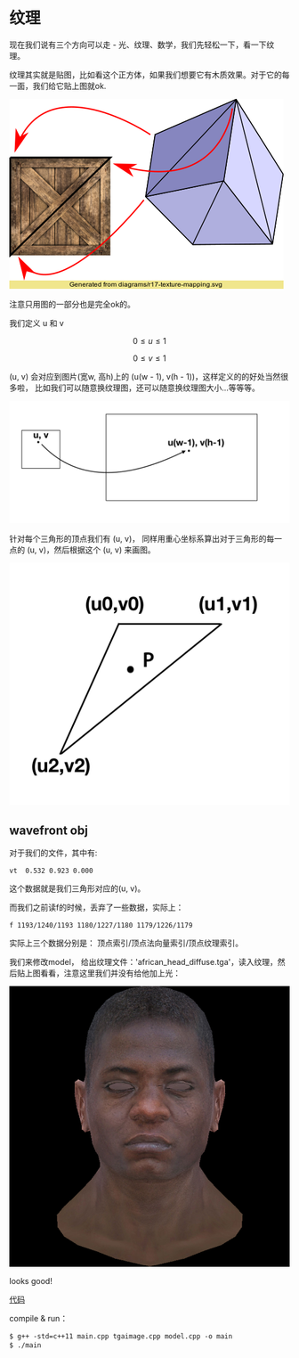 # 纹理


现在我们说有三个方向可以走 - 光、纹理、数学，我们先轻松一下，看一下纹理。

纹理其实就是贴图，比如看这个正方体，如果我们想要它有木质效果。对于它的每一面，我们给它贴上图就ok.

![](images/r17-texture-mapping.png)

注意只用图的一部分也是完全ok的。

我们定义 u 和 v

 $$
 0 \le u \le 1
 $$
 
 
 $$
 0 \le v \le 1
 $$


(u, v)  会对应到图片(宽w, 高h)上的 (u(w - 1), v(h - 1))，这样定义的的好处当然很多啦， 比如我们可以随意换纹理图，还可以随意换纹理图大小...等等等。

![](images/uvwh.png)

针对每个三角形的顶点我们有 (u, v)， 同样用重心坐标系算出对于三角形的每一点的 (u, v)，然后根据这个 (u, v) 来画图。

![](images/texture_uv.png)


## wavefront obj

对于我们的文件，其中有:

```
vt  0.532 0.923 0.000
```

这个数据就是我们三角形对应的(u, v)。

而我们之前读f的时候，丢弃了一些数据，实际上：


```
f 1193/1240/1193 1180/1227/1180 1179/1226/1179
```

实际上三个数据分别是： 顶点索引/顶点法向量索引/顶点纹理索引。


我们来修改model， 给出纹理文件：'african\_head\_diffuse.tga'，读入纹理，然后贴上图看看，注意这里我们并没有给他加上光：

![](images/texture.png)

looks good!

[代码](https://github.com/KrisYu/tinyrender/tree/master/code/07_texture)


compile & run：

```
$ g++ -std=c++11 main.cpp tgaimage.cpp model.cpp -o main
$ ./main
```
